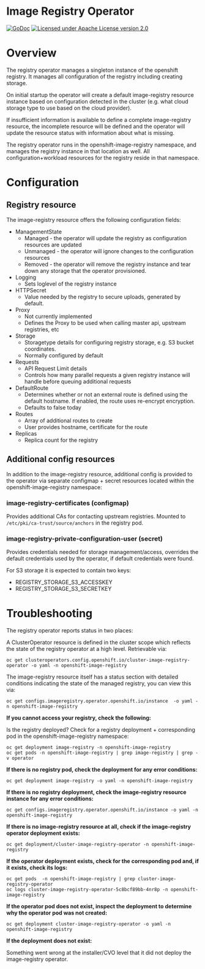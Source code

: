 # Image Registry Operator

[![GoDoc](https://godoc.org/github.com/openshift/cluster-image-registry-operator?status.png)](https://godoc.org/github.com/openshift/cluster-image-registry-operator)
[![Licensed under Apache License version 2.0](https://img.shields.io/github/license/openshift/cluster-image-registry-operator.svg?maxAge=2592000)](https://www.apache.org/licenses/LICENSE-2.0)

# Overview

The registry operator manages a singleton instance of the openshift registry.  It manages all configuration of the registry including creating storage.

On initial startup the operator will create a default image-registry resource instance based on configuration detected in the cluster (e.g. what cloud storage type to use based on the cloud provider).

If insufficient information is available to define a complete image-registry resource, the incomplete resource will be defined and the operator will update the resource status with information about what is missing.

The registry operator runs in the openshift-image-registry namespace, and manages the registry instance in that location as well.  All configuration+workload resources for the registry reside in that namespace.

# Configuration

## Registry resource

The image-registry resource offers the following configuration fields:

* ManagementState
  * Managed - the operator will update the registry as configuration resources are updated
  * Unmanaged - the operator will ignore changes to the configuration resources
  * Removed - the operator will remove the registry instance and tear down any storage that the operator provisioned.
* Logging
  * Sets loglevel of the registry instance
* HTTPSecret
  * Value needed by the registry to secure uploads, generated by default.
* Proxy
  * Not currently implemented
  * Defines the Proxy to be used when calling master api, upstream registries, etc
* Storage
  * Storagetype details for configuring registry storage, e.g. S3 bucket coordinates.
  * Normally configured by default
* Requests
  * API Request Limit details
  * Controls how many parallel requests a given registry instance will handle before queuing additional requests
* DefaultRoute
  * Determines whether or not an external route is defined using the default hostname.  If enabled, the route uses re-encrypt encryption.
  * Defaults to false today
* Routes
  * Array of additional routes to create
  * User provides hostname, certificate for the route
* Replicas
  * Replica count for the registry


## Additional config resources

In addition to the image-registry resource, additional config is provided to the operator via separate configmap + secret resources located within the openshift-image-registry namespace:

### image-registry-certificates (configmap)

Provides additional CAs for contacting upstream registries.  Mounted to `/etc/pki/ca-trust/source/anchors` in the registry pod.

### image-registry-private-configuration-user (secret)

Provides credentials needed for storage management/access, overrides the default
credentials used by the operator, if default credentials were found.

For S3 storage it is expected to contain two keys:
* REGISTRY_STORAGE_S3_ACCESSKEY
* REGISTRY_STORAGE_S3_SECRETKEY

# Troubleshooting

The registry operator reports status in two places:

A ClusterOperator resource is defined in the cluster scope which reflects the state of the registry operator at a high level.  Retrievable via:

    oc get clusteroperators.config.openshift.io/cluster-image-registry-operator -o yaml -n openshift-image-registry

The image-registry resource itself has a status section with detailed conditions indicating the state of the managed registry, you can view this via:

    oc get configs.imageregistry.operator.openshift.io/instance  -o yaml -n openshift-image-registry


**If you cannot access your registry, check the following:**

Is the registry deployed?  Check for a registry deployment + corresponding pod in the openshift-image-registry namespace:

    oc get deployment image-registry -n openshift-image-registry
    oc get pods -n openshift-image-registry | grep image-registry | grep -v operator

**If there is no registry pod, check the deployment for any error conditions:**

    oc get deployment image-registry -o yaml -n openshift-image-registry

**If there is no registry deployment, check the image-registry resource instance for any error conditions:**

    oc get configs.imageregistry.operator.openshift.io/instance -o yaml -n openshift-image-registry

**If there is no image-registry resource at all, check if the image-registry operator deployment exists:**

    oc get deployment/cluster-image-registry-operator -n openshift-image-registry

**If the operator deployment exists, check for the corresponding pod and, if it exists, check its logs:**

    oc get pods  -n openshift-image-registry | grep cluster-image-registry-operator
    oc logs cluster-image-registry-operator-5c8bcf89bb-4nr8p -n openshift-image-registry

**If the operator pod does not exist, inspect the deployment to determine why the operator pod was not created:**

    oc get deployment cluster-image-registry-operator -o yaml -n openshift-image-registry

**If the deployment does not exist:**

Something went wrong at the installer/CVO level that it did not deploy the image-registry operator.
